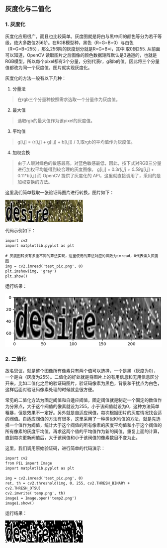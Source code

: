 ## 灰度化与二值化

### 1. 灰度化
灰度化应用很广，而且也比较简单。灰度图就是将白与黑中间的颜色等分为若干等级，绝大多数位256阶。在RGB模型种，黑色（R=G=B=0）与白色（R=G=B=255），那么256阶的灰度划分就是R=G=B=i，其中i取0到255.
从前面可以知道，OpenCV 读取图片之后图像的颜色数据矩阵默认是3通道的，也就是RGB模型，所以每个pixel都有3个分量，分别代表r，g和b的值。因此将三个分量值都改为同一个灰度值，图片就实现灰度化。

灰度化的方法一般有以下几种：

1. 分量法 
>在rgb三个分量种按照需求选取一个分量作为灰度值。

2. 最大值 
>选取rgb的最大值作为该pixel的灰度值。

3. 平均值 
>g[i,j] = (r[i,j] + g[i,j] + b[i,j]) / 3,取rgb的平均值作为灰度值。

4. 加权变换 
>由于人眼对绿色的敏感最高，对蓝色敏感最低，因此，按下式对RGB三分量进行加权平均能得到较合理的灰度图像。
g[i,j] = 0.3*r[i,j] + 0.59*g[i,j] + 0.11*b[i,j]
而 OpenCV 提供了灰度化的 API，这里就直接调用了，采用的是加权变换的方法。

这里我们简单截取一张验证码图片进行转换，图片如下：

![](/assets/88888.png)

代码示例如下：

```
import cv2
import matplotlib.pyplot as plt

# 灰度图转换有多重不同的算法实现，这里使用的算法对应的函数为imread，0代表读入灰度图
img = cv2.imread('test_pic.png', 0)
plt.imshow(img, 'gray')
plt.show()
```
运行结果：

![](/assets/截图_2017-10-28_21-02-20.png)

### 2. 二值化
故名思议，就是整个图像所有像素只有两个值可以选择，一个是黑（灰度为0），一个是白（灰度为255）。二值化的好处就是将图片上的有用信息和无用信息区分开来，比如二值化之后的验证码图片，验证码像素为黑色，背景和干扰点为白色，这样后面对验证码像素处理的时候就会很方便。

常见的二值化方法为固定阀值和自适应阀值，固定阀值就是制定一个固定的数值作为分界点，大于这个阀值的像素就设为255，小于该阀值就设为0，这种方法简单粗暴，但是效果不一定好。另外就是自适应阀值，每次根据图片的灰度情况找合适的阀值。自适应阀值的方法有很多，这里采用了一种类似K均值的方法，就是先选择一个值作为阀值，统计大于这个阀值的所有像素的灰度平均值和小于这个阀值的所有像素的灰度平均值，再求这两个值的平均值作为新的阀值。重复上面的计算，直到每次更新阀值后，大于该阀值和小于该阀值的像素数目不变为止。

这里，我们调用原始验证码，进行简单的代码演示：

```
import cv2
from PIL import Image
import matplotlib.pyplot as plt

img = cv2.imread('test_pic.png', 0)
ret, th = cv2.threshold(img, 0, 255, cv2.THRESH_BINARY + cv2.THRESH_OTSU)
cv2.imwrite('temp.png', th)
image1 = Image.open('temp2.png')
image1.show()
```

运行结果：

![](/assets/222222.png)
